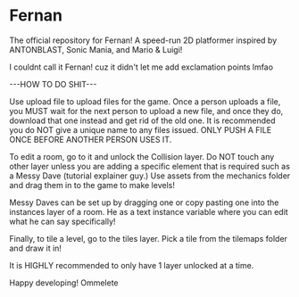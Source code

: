 # Fernan
The official repository for Fernan! A speed-run 2D platformer inspired by ANTONBLAST, Sonic Mania, and Mario &amp; Luigi!

I couldnt call it Fernan! cuz it didn't let me add exclamation points lmfao

---HOW TO DO SHIT---

Use upload file to upload files for the game. Once a person uploads a file, you MUST wait for the next person to upload a new file, and once they do, download that one instead and get rid of the old one. It is recommended you do NOT give a unique name to any files issued. ONLY PUSH A FILE ONCE BEFORE ANOTHER PERSON USES IT.

To edit a room, go to it and unlock the Collision layer. Do NOT touch any other layer unless you are adding a specific element that is required such as a Messy Dave (tutorial explainer guy.) Use assets from the mechanics folder and drag them in to the game to make levels!

Messy Daves can be set up by dragging one or copy pasting one into the instances layer of a room. He as a text instance variable where you can edit what he can say specifically!

Finally, to tile a level, go to the tiles layer. Pick a tile from the tilemaps folder and draw it in!

It is HIGHLY recommended to only have 1 layer unlocked at a time.

Happy developing!
Ommelete
